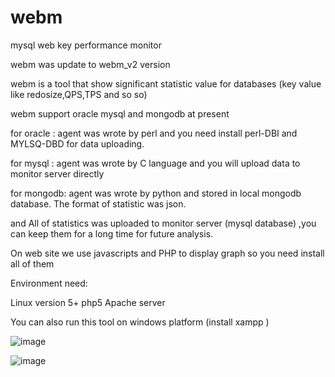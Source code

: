 webm
====

mysql web key performance monitor

webm was update to webm_v2 version

webm is a tool that show significant statistic value for databases (key value like redosize,QPS,TPS and so so)

webm support oracle mysql and mongodb at present

for oracle : agent was wrote by perl and you need install perl-DBI and MYLSQ-DBD for data uploading.

for mysql : agent was wrote by C language and you will upload data to monitor server directly 

for mongodb: agent was wrote by python and stored in local mongodb database. The format of statistic was json.

and All of statistics was uploaded to monitor server (mysql database) ,you can keep them for a long time for future analysis.


On web site we use javascripts and PHP to display graph so you need install all of them


Environment need:

Linux version 5+  php5 Apache server 

You can also run this tool on windows platform (install xampp )

![image](https://cloud.githubusercontent.com/assets/1445708/4434723/aa6eb64a-4722-11e4-83f3-564ef86cbca5.png)

![image](https://cloud.githubusercontent.com/assets/1445708/4434725/bb597ab2-4722-11e4-889d-758d44fec16e.png)



